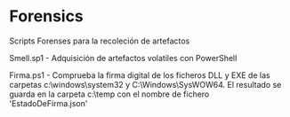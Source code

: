 # Forensics

Scripts Forenses para la recoleción de artefactos

Smell.sp1 - Adquisición de artefactos volatiles con PowerShell

Firma.ps1 - Comprueba la firma digital de los ficheros DLL y EXE de las carpetas c:\windows\system32 y C:\Windows\SysWOW64\. El resultado se guarda
en la carpeta c:\temp con el nombre de fichero 'EstadoDeFirma.json'
